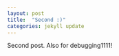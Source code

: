 ```yaml
---
layout: post
title:  "Second :)"
categories: jekyll update
---
```


Second post. Also for debugging1111!
